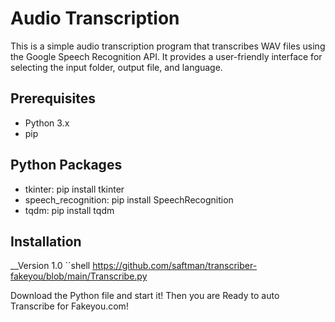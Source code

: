 # Audio Transcription

This is a simple audio transcription program that transcribes WAV files using the Google Speech Recognition API. It provides a user-friendly interface for selecting the input folder, output file, and language.


## Prerequisites

- Python 3.x
- pip

## Python Packages
-   tkinter: pip install tkinter
-   speech_recognition: pip install SpeechRecognition
-   tqdm: pip install tqdm

## Installation
__Version 1.0
``shell
  https://github.com/saftman/transcriber-fakeyou/blob/main/Transcribe.py


Download the Python file and start it! Then you are Ready to auto Transcribe for Fakeyou.com!
